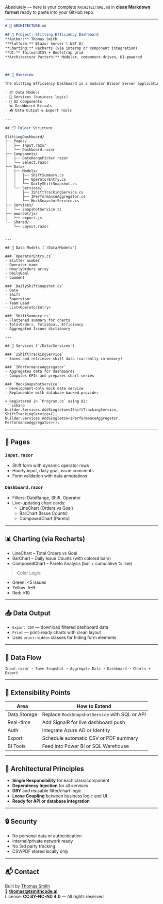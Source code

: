 Absolutely — here is your complete `ARCHITECTURE.md` in **clean Markdown format** ready to paste into your GitHub repo:

---

```markdown
# 🧱 ARCHITECTURE.md

## 📌 Project: Slitting Efficiency Dashboard  
**Author:** Thomas Smith  
**Platform:** Blazor Server (.NET 8)  
**Charting:** Recharts (via interop or component integration)  
**UI:** TailwindCSS + Bootstrap grid  
**Architecture Pattern:** Modular, component-driven, DI-powered  

---

## 🧭 Overview

The Slitting Efficiency Dashboard is a modular Blazor Server application for tracking shift-level productivity, issues, and operator performance. It follows a clean separation between:

- 📦 Data Models  
- 🧠 Services (business logic)  
- 🧩 UI Components  
- 📊 Dashboard Visuals  
- 📤 Data Output & Export Tools  

---

## 🗂️ Folder Structure

```
    SlittingDashboard/
    ├── Pages/
    │   ├── Input.razor
    │   └── Dashboard.razor
    ├── Components/
    │   ├── DateRangePicker.razor
    │   └── Select.razor
    ├── Data/
    │   ├── Models/
    │   │   ├── ShiftSummary.cs
    │   │   ├── OperatorEntry.cs
    │   │   └── DailyShiftSnapshot.cs
    │   └── Services/
    │       ├── IShiftTrackingService.cs
    │       ├── IPerformanceAggregator.cs
    │       └── MockSnapshotService.cs
    ├── Services/
    │   └── SnapshotService.ts
    ├── wwwroot/js/
    │   └── export.js
    └── Shared/
        └── Layout.razor
```

---

## 🧠 Data Models (`/Data/Models`)

### `OperatorEntry.cs`
- Slitter number  
- Operator name  
- HourlyOrders array  
- DailyGoal  
- Comment

### `DailyShiftSnapshot.cs`
- Date  
- Shift  
- Supervisor  
- Team Lead  
- List<OperatorEntry>

### `ShiftSummary.cs`
- Flattened summary for charts  
- TotalOrders, TotalGoal, Efficiency  
- Aggregated Issues dictionary

---

## 🔧 Services (`/Data/Services`)

### `IShiftTrackingService`
- Saves and retrieves shift data (currently in-memory)

### `IPerformanceAggregator`
- Aggregates data for dashboards  
- Computes KPIs and prepares chart series

### `MockSnapshotService`
- Development-only mock data service  
- Replaceable with database-backed provider

> Registered in `Program.cs` using DI:
```csharp
builder.Services.AddSingleton<IShiftTrackingService, ShiftTrackingService>();
builder.Services.AddSingleton<IPerformanceAggregator, PerformanceAggregator>();
```

---

## 📄 Pages

### `Input.razor`
- Shift form with dynamic operator rows  
- Hourly input, daily goal, issue comments  
- Form validation with data annotations

### `Dashboard.razor`
- Filters: DateRange, Shift, Operator  
- Live-updating chart cards:
  - LineChart (Orders vs Goal)
  - BarChart (Issue Counts)
  - ComposedChart (Pareto)

---

## 📊 Charting (via Recharts)

- LineChart – Total Orders vs Goal  
- BarChart – Daily Issue Counts (with colored bars)  
- ComposedChart – Pareto Analysis (bar + cumulative % line)  

> Color Logic:  
- Green: <5 issues  
- Yellow: 5–9  
- Red: ≥10

---

## 📤 Data Output

- `Export CSV` — download filtered dashboard data  
- `Print` — print-ready charts with clean layout  
- Uses `print:hidden` classes for hiding form elements  

---

## 🔁 Data Flow

```
Input.razor ➝ Save Snapshot ➝ Aggregate Data ➝ Dashboard ➝ Charts + Export
```

---

## 🧩 Extensibility Points

| Area         | How to Extend |
|--------------|----------------|
| Data Storage | Replace `MockSnapshotService` with SQL or API |
| Real-time    | Add SignalR for live dashboard push |
| Auth         | Integrate Azure AD or Identity |
| Export       | Schedule automatic CSV or PDF summary |
| BI Tools     | Feed into Power BI or SQL Warehouse |

---

## 🧠 Architectural Principles

- **Single Responsibility** for each class/component  
- **Dependency Injection** for all services  
- **DRY** and reusable filter/chart logic  
- **Loose Coupling** between business logic and UI  
- **Ready for API or database integration**  

---

## 🔒 Security

- No personal data or authentication  
- Internal/private network ready  
- No 3rd party tracking  
- CSV/PDF stored locally only  

---

## 📬 Contact

Built by [Thomas Smith](https://tsmithcode.ai)  
📧 **thomas@tsmithcode.ai**  
License: **CC BY-NC-ND 4.0** — All rights reserved
```

